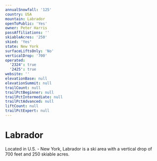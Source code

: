 ```yaml
---
annualSnowfall: '125'
country: USA
mountain: Labrador
openToPublic: 'Yes'
owner: Peter Harris
passAffiliations: ''
skiableAcres: '250'
skied: 'Yes'
state: New York
surfaceLiftsOnly: 'No'
verticalDrop: '700'
operated:
  '2324': true
  '2425': true
website: ''
elevationBase: null
elevationSummit: null
trailCount: null
trailPctBeginner: null
trailPctIntermediate: null
trailPctAdvanced: null
liftCount: null
trailPctExpert: null
---
```



# Labrador

Located in U.S. - New York, Labrador is a ski area with a vertical drop of 700 feet and 250 skiable acres.
